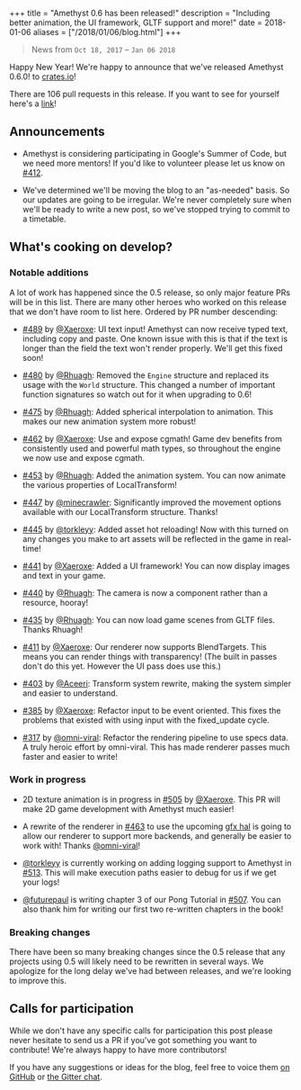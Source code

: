 +++
title = "Amethyst 0.6 has been released!"
description = "Including better animation, the UI framework, GLTF support and more!"
date = 2018-01-06
aliases = ["/2018/01/06/blog.html"]
+++
> News from `Oct 18, 2017` – `Jan 06 2018`

Happy New Year!  We're happy to announce that we've released Amethyst 0.6.0!
to [crates.io](https://crates.io)!

There are 106 pull requests in this release.  If you want to see for yourself
here's a [link][ep]!

[ep]: https://github.com/amethyst/amethyst/pulls?utf8=%E2%9C%93&q=is%3Apr+is%3Amerged+merged%3A2017-08-30..2017-12-29

## Announcements

- Amethyst is considering participating in Google's Summer of Code, but we need
more mentors!  If you'd like to volunteer please let us know on [#412][412].

- We've determined we'll be moving the blog to an "as-needed" basis.  So our
updates are going to be irregular.  We're never completely sure when we'll be
ready to write a new post, so we've stopped trying to commit to a timetable.

[412]: https://github.com/amethyst/amethyst/issues/412

## What's cooking on develop?

### Notable additions

A lot of work has happened since the 0.5 release, so only major feature PRs will
be in this list.  There are many other heroes who worked on this release that
we don't have room to list here.  Ordered by PR number descending:

- [#489][489] by [@Xaeroxe][xr]: UI text input!  Amethyst can now receive typed
text, including copy and paste.  One known issue with this is that if the text
is longer than the field the text won't render properly.  We'll get this fixed
soon!

- [#480][480] by [@Rhuagh][rh]: Removed the `Engine` structure and replaced its
usage with the `World` structure.  This changed a number of important function
signatures so watch out for it when upgrading to 0.6!

- [#475][475] by [@Rhuagh][rh]: Added spherical interpolation to animation.
This makes our new animation system more robust!

- [#462][462] by [@Xaeroxe][xr]: Use and expose cgmath!  Game dev benefits from
consistently used and powerful math types, so throughout the engine we now use
and expose cgmath.

- [#453][453] by [@Rhuagh][rh]: Added the animation system.  You can now animate
the various properties of LocalTransform!

- [#447][447] by [@minecrawler][mc]: Significantly improved the movement options
available with our LocalTransform structure.  Thanks!

- [#445][445] by [@torkleyy][tr]: Added asset hot reloading!  Now with this
turned on any changes you make to art assets will be reflected in the game in
real-time!

- [#441][441] by [@Xaeroxe][xr]: Added a UI framework!  You can now display
images and text in your game.

- [#440][440] by [@Rhuagh][rh]: The camera is now a component rather than a
resource, hooray!

- [#435][435] by [@Rhuagh][rh]: You can now load game scenes from GLTF files.
Thanks Rhuagh!

- [#411][411] by [@Xaeroxe][xr]: Our renderer now supports BlendTargets.  This
means you can render things with transparency!  (The built in passes don't do
this yet.  However the UI pass does use this.)

- [#403][403] by [@Aceeri][ac]: Transform system rewrite, making the system
simpler and easier to understand.

- [#385][385] by [@Xaeroxe][xr]: Refactor input to be event oriented.  This
fixes the problems that existed with using input with the fixed_update cycle.

- [#317][317] by [@omni-viral][ov]: Refactor the rendering pipeline to use specs
data.  A truly heroic effort by omni-viral.  This has made renderer passes much
faster and easier to write!

[489]: https://github.com/amethyst/amethyst/pull/489
[480]: https://github.com/amethyst/amethyst/pull/480
[475]: https://github.com/amethyst/amethyst/pull/475
[462]: https://github.com/amethyst/amethyst/pull/462
[453]: https://github.com/amethyst/amethyst/pull/453
[447]: https://github.com/amethyst/amethyst/pull/447
[445]: https://github.com/amethyst/amethyst/pull/445
[441]: https://github.com/amethyst/amethyst/pull/441
[440]: https://github.com/amethyst/amethyst/pull/440
[435]: https://github.com/amethyst/amethyst/pull/435
[411]: https://github.com/amethyst/amethyst/pull/411
[403]: https://github.com/amethyst/amethyst/pull/403
[385]: https://github.com/amethyst/amethyst/pull/385
[317]: https://github.com/amethyst/amethyst/pull/317

### Work in progress

- 2D texture animation is in progress in [#505][505] by [@Xaeroxe][xr].  This
PR will make 2D game development with Amethyst much easier!

- A rewrite of the renderer in [#463][463] to use the upcoming [gfx hal][hal] is
going to allow our renderer to support more backends, and generally be easier to
work with!  Thanks [@omni-viral][ov]!

- [@torkleyy][tr] is currently working on adding logging support to Amethyst in
[#513][513].  This will make execution paths easier to debug for us if we get
your logs!

- [@futurepaul][fp] is writing chapter 3 of our Pong Tutorial in [#507][507].
You can also thank him for writing our first two re-written chapters in the book!

[463]: https://github.com/amethyst/amethyst/pull/463
[505]: https://github.com/amethyst/amethyst/pull/505
[507]: https://github.com/amethyst/amethyst/pull/507
[513]: https://github.com/amethyst/amethyst/pull/513
[hal]: https://github.com/gfx-rs/gfx/tree/master/src/hal/src

[xr]: https://github.com/Xaeroxe
[ov]: https://github.com/omni-viral
[fp]: https://github.com/futurepaul
[tr]: https://github.com/torkleyy
[rh]: https://github.com/Rhuagh
[mc]: https://github.com/minecrawler
[ac]: https://github.com/Aceeri

### Breaking changes

There have been so many breaking changes since the 0.5 release that any projects
using 0.5 will likely need to be rewritten in several ways.  We apologize for
the long delay we've had between releases, and we're looking to improve this.

## Calls for participation

While we don't have any specific calls for participation this post please never
hesitate to send us a PR if you've got something you want to contribute!  We're
always happy to have more contributors!


If you have any suggestions or ideas for the blog, feel free to voice them
[on GitHub][gh] or [the Gitter chat][gc].

[gh]: https://github.com/amethyst/website
[gc]: https://gitter.im/orgs/amethyst/rooms